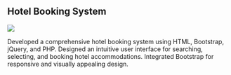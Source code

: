 <h2><b>Hotel Booking System</b></h2>
<a href="https://www.youtube.com/watch?v=dQw4w9WgXcQ"><img src="https://user-images.githubusercontent.com/73097560/115834477-dbab4500-a447-11eb-908a-139a6edaec5c.gif"></a>

Developed a comprehensive hotel booking system using HTML, Bootstrap, jQuery,
and PHP. Designed an intuitive user interface for searching, selecting, and
booking hotel accommodations. Integrated Bootstrap for responsive and visually
appealing design.
